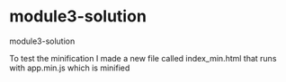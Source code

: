 # module3-solution
module3-solution

To test the minification I made a new file called index_min.html that runs with app.min.js which is minified
